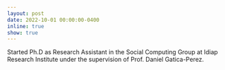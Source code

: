 ```yaml
---
layout: post
date: 2022-10-01 00:00:00-0400
inline: true
show: true
---
```


Started Ph.D as Research Assistant in the Social Computing Group at Idiap Research Institute under the supervision of Prof. Daniel Gatica-Perez.
